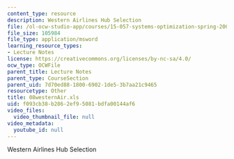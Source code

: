 ```yaml
---
content_type: resource
description: Western Airlines Hub Selection
file: /ol-ocw-studio-app/courses/15-057-systems-optimization-spring-2003/f093cb38b2862ef95081bdfa00144af6_08westernAir.xls
file_size: 105984
file_type: application/msword
learning_resource_types:
- Lecture Notes
license: https://creativecommons.org/licenses/by-nc-sa/4.0/
ocw_type: OCWFile
parent_title: Lecture Notes
parent_type: CourseSection
parent_uid: 7d70ed88-1800-6902-1de5-3b7aa21c9465
resourcetype: Other
title: 08westernAir.xls
uid: f093cb38-b286-2ef9-5081-bdfa00144af6
video_files:
  video_thumbnail_file: null
video_metadata:
  youtube_id: null
---
```

Western Airlines Hub Selection